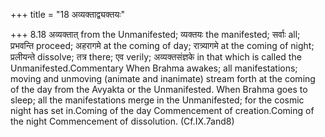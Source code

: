 +++
title = "18 अव्यक्ताद्व्यक्तयः"

+++
8.18 अव्यक्तात् from the Unmanifested; व्यक्तयः the manifested; सर्वाः
all; प्रभवन्ति proceed; अहरागमे at the coming of day; रात्र्यागमे at the
coming of night; प्रलीयन्ते dissolve; तत्र there; एव verily;
अव्यक्तसंज्ञके in that which is called the Unmanifested.Commentary When
Brahma awakes; all manifestations; moving and unmoving (animate and
inanimate) stream forth at the coming of the day from the Avyakta or the
Unmanifested. When Brahma goes to sleep; all the manifestations merge in
the Unmanifested; for the cosmic night has set in.Coming of the day
Commencement of creation.Coming of the night Commencement of
dissolution. (Cf.IX.7and8)
